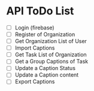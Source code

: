 # API ToDo List

- [ ] Login (firebase)
- [ ] Register of Organization
- [ ] Get Organization List of User
- [ ] Import Captions
- [ ] Get Task List of Organization
- [ ] Get a Group Captions of Task
- [ ] Update a Caption Status
- [ ] Update a Caption content
- [ ] Export Captions

